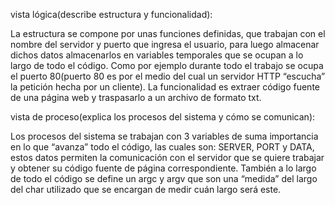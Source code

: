 vista lógica(describe estructura y funcionalidad):

La estructura se compone por unas funciones definidas, que trabajan con el nombre del servidor y puerto que ingresa el usuario, para luego almacenar dichos datos almacenarlos en variables temporales que se ocupan a lo largo de todo el código. Como por ejemplo durante todo el trabajo se ocupa el puerto 80(puerto 80 es por el medio del cual un servidor HTTP “escucha” la petición hecha por un cliente).
La funcionalidad es extraer código fuente de una página web y traspasarlo a un archivo de formato txt.

vista de proceso(explica los procesos del sistema y cómo se comunican):

Los procesos del sistema se trabajan con 3 variables de suma importancia en lo que “avanza” todo el código, las cuales son: SERVER, PORT y DATA, estos datos permiten la comunicación con el servidor que se quiere trabajar y obtener su código fuente de página correspondiente. También a lo largo de todo el código se define un argc y argv que son una “medida” del largo del char utilizado que se encargan de medir cuán largo será este. 
